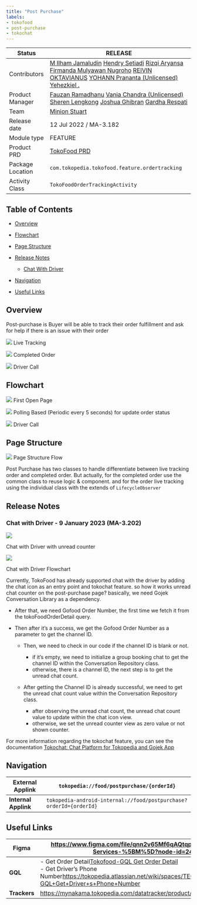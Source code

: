 ```yaml
---
title: "Post Purchase"
labels:
- tokofood
- post-purchase
- tokochat
---
```







| **Status**       | <!--start status:GREEN-->RELEASE<!--end status-->                                                                                                                                                                                                                                                                                                                                                                                                                                                                                                                                                                                                                                                                                                                    |
|------------------|----------------------------------------------------------------------------------------------------------------------------------------------------------------------------------------------------------------------------------------------------------------------------------------------------------------------------------------------------------------------------------------------------------------------------------------------------------------------------------------------------------------------------------------------------------------------------------------------------------------------------------------------------------------------------------------------------------------------------------------------------------------------|
| Contributors     | [M Ilham Jamaludin](https://tokopedia.atlassian.net/wiki/people/5c87306ea329a40b8555c1ca?ref=confluence) [Hendry Setiadi](https://tokopedia.atlassian.net/wiki/people/5c94ae68999a3f2d4cae9b85?ref=confluence) [Rizqi Aryansa](https://tokopedia.atlassian.net/wiki/people/5e25ee87006fae0ca232e1ac?ref=confluence) [Firmanda Mulyawan Nugroho](https://tokopedia.atlassian.net/wiki/people/5d91c148fdfa560dcc3a040f?ref=confluence) [REIVIN OKTAVIANUS](https://tokopedia.atlassian.net/wiki/people/5dae89dab86cd40c2da5ad2f?ref=confluence) [YOHANN Prananta (Unlicensed)](https://tokopedia.atlassian.net/wiki/people/5de4eab04ae7b80d0d19f990?ref=confluence) [Yehezkiel .](https://tokopedia.atlassian.net/wiki/people/5c94aa7a7792242c8613ad14?ref=confluence) |
| Product Manager  | [Fauzan Ramadhanu](https://tokopedia.atlassian.net/wiki/people/5b6b99772f51d429dce93e93?ref=confluence) [Vania Chandra (Unlicensed)](https://tokopedia.atlassian.net/wiki/people/5c735c615b4c267532745762?ref=confluence) [Sheren Lengkong](https://tokopedia.atlassian.net/wiki/people/5de4c4a27474110e2311ebec?ref=confluence) [Joshua Ghibran](https://tokopedia.atlassian.net/wiki/people/70121:7d12fd85-be0a-4d0c-a14e-8279fe20ff69?ref=confluence) [Gardha Respati](https://tokopedia.atlassian.net/wiki/people/5bf669b40495101184444320?ref=confluence)                                                                                                                                                                                                       |
| Team             | [Minion Stuart](https://tokopedia.atlassian.net/people/team/eeba862a-bd9d-472c-b901-415b15b1a37e?ref=directory&src=peopleMenu)                                                                                                                                                                                                                                                                                                                                                                                                                                                                                                                                                                                                                                       |
| Release date     | 12 Jul 2022 / <!--start status:GREY-->MA-3.182<!--end status-->                                                                                                                                                                                                                                                                                                                                                                                                                                                                                                                                                                                                                                                                                                      |
| Module type      | <!--start status:YELLOW-->FEATURE<!--end status-->                                                                                                                                                                                                                                                                                                                                                                                                                                                                                                                                                                                                                                                                                                                   |
| Product PRD      | [TokoFood PRD](https://docs.google.com/document/d/1GnxJ1JUmOd8vCG0zpOl1K990w9ex4-YBsvf0XM_lvNU)                                                                                                                                                                                                                                                                                                                                                                                                                                                                                                                                                                                                                                                                      |
| Package Location | `com.tokopedia.tokofood.feature.ordertracking`                                                                                                                                                                                                                                                                                                                                                                                                                                                                                                                                                                                                                                                                                                                       |
| Activity Class   | `TokoFoodOrderTrackingActivity`                                                                                                                                                                                                                                                                                                                                                                                                                                                                                                                                                                                                                                                                                                                                      |

## Table of Contents

- [Overview](https://tokopedia.atlassian.net/wiki/spaces/PA/pages/1990198460/Post+Purchase#%5BhardBreak%5D%5BhardBreak%5DOverview)
- [Flowchart](https://tokopedia.atlassian.net/wiki/spaces/PA/pages/1990198460/Post+Purchase#Flowchart)
- [Page Structure](https://tokopedia.atlassian.net/wiki/spaces/PA/pages/1990198460/Post+Purchase#Page-Structure)
- [Release Notes](https://tokopedia.atlassian.net/wiki/spaces/PA/pages/1990198460/Post+Purchase#%5BhardBreak%5DRelease-Notes)


	- [Chat With Driver](https://tokopedia.atlassian.net/wiki/spaces/PA/pages/1990198460/Post+Purchase#Chat-with-Driver---9-January-2023-(MA-3.202))
- [Navigation](https://tokopedia.atlassian.net/wiki/spaces/PA/pages/1990198460/Post+Purchase#%5BhardBreak%5DNavigation)
- [Useful Links](https://tokopedia.atlassian.net/wiki/spaces/PA/pages/1990198460/Post+Purchase#Useful-Links)

## Overview

Post-purchase is Buyer will be able to track their order fulfillment and ask for help if there is an issue with their order  








![](../res/post_purchase/live_tracking.png) Live Tracking





![](../res/post_purchase/completed_order.png) Completed Order







![](../res/post_purchase/driver_call.png) Driver Call











## Flowchart

![](../res/post_purchase/first_open_page.png) First Open Page

![](../res/post_purchase/polling_based.png) Polling Based (Periodic every 5 seconds) for update order status

![](../res/post_purchase/driver_call_diagram.png) Driver Call

## **Page Structure**

![](../res/post_purchase/page_structure_flow.png) Page Structure Flow

Post Purchase has two classes to handle differentiate between live tracking order and completed order. But actually, for the completed order use the common class to reuse logic & component. and for the order live tracking using the individual class with the extends of `LifecycleObserver`

## Release Notes

### Chat with Driver - 9 January 2023 (**MA-3.202**)







![](../res/post_purchase/Order%20detail.png)

Chat with Driver with unread counter





![](../res/post_purchase/chat_driver.png)

Chat with Driver Flowchart






Currently, TokoFood has already supported chat with the driver by adding the chat icon as an entry point and tokochat feature. so how it works unread chat counter on the post-purchase page? basically, we need Gojek Conversation Library as a dependency. 

- After that, we need Gofood Order Number, the first time we fetch it from the tokoFoodOrderDetail query.
- Then after it’s a success, we get the Gofood Order Number as a parameter to get the channel ID.


	- Then, we need to check in our code if the channel ID is blank or not. 
	
	
		- if it’s empty, we need to initialize a group booking chat to get the channel ID within the Conversation Repository class.
		- otherwise, there is a channel ID, the next step is to get the unread chat count.
	- After getting the Channel ID is already successful, we need to get the unread chat count value within the Conversation Repository class. 
	
	
		- after observing the unread chat count, the unread chat count value to update within the chat icon view.
		- otherwise, we set the unread counter view as zero value or not shown counter.

For more information regarding the tokochat feature, you can see the documentation [Tokochat: Chat Platform for Tokopedia and Gojek App](/wiki/spaces/PA/pages/2150138353/Tokochat%3A+Chat+Platform+for+Tokopedia+and+Gojek+App) 

## Navigation



| **External Applink** | `tokopedia://food/postpurchase/{orderId}`                          |
|----------------------|--------------------------------------------------------------------|
| **Internal Applink** | `tokopedia-android-internal://food/postpurchase?orderId={orderId}` |

## Useful Links



| **Figma**    | <https://www.figma.com/file/qnn2v65Mf6qAQtqpjlao9S/TokoFood---Platform-Services-%5BM%5D?node-id=2401%3A235528>                                                                                                                                                     |
|--------------|--------------------------------------------------------------------------------------------------------------------------------------------------------------------------------------------------------------------------------------------------------------------|
| **GQL**      | - Get Order Detail[Tokofood-GQL Get Order Detail](/wiki/spaces/TECH/pages/1927381097/Tokofood-GQL+Get+Order+Detail)<br/>- Get Driver’s Phone Number<https://tokopedia.atlassian.net/wiki/spaces/TECH/pages/1946325236/Tokofood-GQL+Get+Driver+s+Phone+Number><br/> |
| **Trackers** | <https://mynakama.tokopedia.com/datatracker/product/requestdetail/view/3059>                                                                                                                                                                                       |




